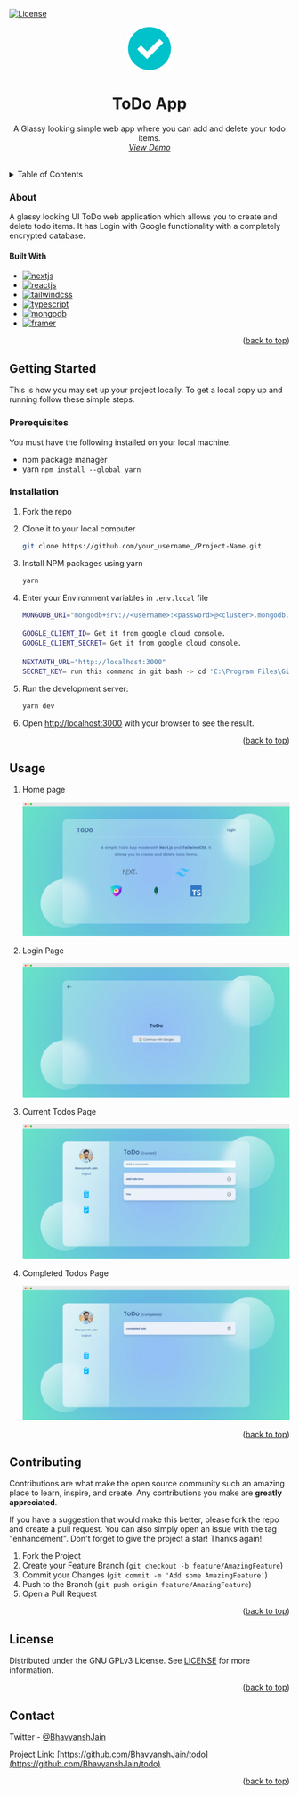 <a name="readme-top"></a>

[![License][license-shield]][license-url]

<div align="center">
  <a href="https://todo.bhavyansh.codes/">
    <img src="public/icons/icon-512x512.png" alt="Logo" width="80" height="80">
  </a>

  <h1 align="center">ToDo App</h1>
  
  <p align="center">
    A Glassy looking simple web app where you can add and delete your todo items.
    <br />
    <a href="https://todo.bhavyansh.codes/"><i>View Demo</i></a>
  </p>
</div>

<br/>

<!-- TABLE OF CONTENTS -->
<details>
  <summary>Table of Contents</summary>
  <ol>
    <li>
      <a href="#about">About</a>
      <ul>
        <li><a href="#built-with">Built With</a></li>
      </ul>
    </li>
    <li>
      <a href="#getting-started">Getting Started</a>
      <ul>
        <li><a href="#prerequisites">Prerequisites</a></li>
        <li><a href="#installation">Installation</a></li>
      </ul>
    </li>
    <li><a href="#usage">Usage</a></li>
    <li><a href="#contributing">Contributing</a></li>
    <li><a href="#license">License</a></li>
    <li><a href="#contact">Contact</a></li>
  </ol>
</details>

<!-- ABOUT THE PROJECT -->

### About

A glassy looking UI ToDo web application which allows you to create and delete todo items. It has Login with Google functionality with a completely encrypted database.

#### Built With

- [![nextjs][next.js]][nextjs-url]
- [![reactjs][react.js]][reactjs-url]
- [![tailwindcss][tailwindcss]][tailwindcss-url]
- [![typescript][typescript]][typescript-url]
- [![mongodb][mongodb]][mongodb-url]
- [![framer][framer]][framer-url]

<p align="right">(<a href="#readme-top">back to top</a>)</p>

<!-- GETTING STARTED -->

## Getting Started

This is how you may set up your project locally.
To get a local copy up and running follow these simple steps.

### Prerequisites

You must have the following installed on your local machine.

- npm package manager
- yarn `npm install --global yarn`

### Installation

1. Fork the repo
2. Clone it to your local computer
   ```sh
   git clone https://github.com/your_username_/Project-Name.git
   ```
3. Install NPM packages using yarn
   ```sh
   yarn
   ```
4. Enter your Environment variables in `.env.local` file

   ```sh
   MONGODB_URI="mongodb+srv://<username>:<password>@<cluster>.mongodb.net/toDo?retryWrites=true&w=majority"

   GOOGLE_CLIENT_ID= Get it from google cloud console.
   GOOGLE_CLIENT_SECRET= Get it from google cloud console.

   NEXTAUTH_URL="http://localhost:3000"
   SECRET_KEY= run this command in git bash -> cd 'C:\Program Files\Git\usr\bin\' && openssl rand -base64 32
   ```

5. Run the development server:
   ```bash
   yarn dev
   ```
6. Open [http://localhost:3000](http://localhost:3000) with your browser to see the result.

<p align="right">(<a href="#readme-top">back to top</a>)</p>

<!-- USAGE EXAMPLES -->

## Usage

1. Home page

   ![Example screenshot](./images/home-page.png)

2. Login Page

   ![Example screenshot](./images/login-page.png)

3. Current Todos Page

   ![Example screenshot](./images/current-todos.png)

4. Completed Todos Page

   ![Example screenshot](./images/completed-todos.png)

<p align="right">(<a href="#readme-top">back to top</a>)</p>

<!-- CONTRIBUTING -->

## Contributing

Contributions are what make the open source community such an amazing place to learn, inspire, and create. Any contributions you make are **greatly appreciated**.

If you have a suggestion that would make this better, please fork the repo and create a pull request. You can also simply open an issue with the tag "enhancement".
Don't forget to give the project a star! Thanks again!

1. Fork the Project
2. Create your Feature Branch (`git checkout -b feature/AmazingFeature`)
3. Commit your Changes (`git commit -m 'Add some AmazingFeature'`)
4. Push to the Branch (`git push origin feature/AmazingFeature`)
5. Open a Pull Request

<p align="right">(<a href="#readme-top">back to top</a>)</p>

<!-- LICENSE -->

## License

Distributed under the GNU GPLv3 License. See [LICENSE](LICENSE) for more information.

<p align="right">(<a href="#readme-top">back to top</a>)</p>

<!-- CONTACT -->

## Contact

Twitter - [@BhavyanshJain](https://twitter.com/Bhavyansh_Jain_)

Project Link: [https://github.com/BhavyanshJain/todo](https://github.com/BhavyanshJain/todo)

<p align="right">(<a href="#readme-top">back to top</a>)</p>

<!-- MARKDOWN LINKS & IMAGES -->

[license-shield]:  https://img.shields.io/github/license/BhavyanshJain/todo
[license-url]: https://github.com/BhavyanshJain/todo/blob/master/LICENSE
[next.js]: https://img.shields.io/badge/Next.js-000000?style=for-the-badge&logo=nextdotjs&logoColor=white
[nextjs-url]: https://nextjs.org/
[react.js]: https://img.shields.io/badge/React.js-20232A?style=for-the-badge&logo=react&logoColor=61DAFB
[reactjs-url]: https://reactjs.org/
[tailwindcss]: https://img.shields.io/badge/TailwindCSS-06B6D4?style=for-the-badge&logo=tailwindcss&logoColor=white
[tailwindcss-url]: https://tailwindcss.com/
[typescript]: https://img.shields.io/badge/TypeScript-3178C6?style=for-the-badge&logo=typescript&logoColor=white
[typescript-url]: https://www.typescriptlang.org/
[mongodb]: https://img.shields.io/badge/MongoDB-47A248?style=for-the-badge&logo=mongodb&logoColor=white
[mongodb-url]: https://www.mongodb.com/
[framer]: https://img.shields.io/badge/FramerMotion-333333?style=for-the-badge&logo=framer&logoColor=white
[framer-url]: https://www.framer.com/motion/
